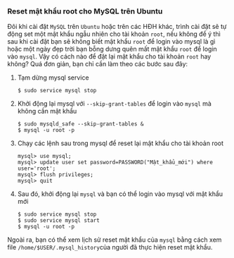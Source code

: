 
### Reset mật khẩu root cho MySQL trên Ubuntu

Đôi khi cài đặt `MySQL` trên `Ubuntu` hoặc trên các HĐH khác, trình cài đặt sẽ tự động set một mật khẩu ngẫu nhiên cho tài khoản `root`, nếu không để ý thì sau khi cài đặt bạn sẽ không biết mật khẩu `root` để login vào mysql là gì hoặc một ngày đẹp trời bạn bỗng dưng quên mất mật khẩu `root` để login vào `mysql`. Vậy có cách nào để đặt lại mật khẩu cho tài khoản `root` hay không? Quá đơn giản, bạn chỉ cần làm theo các bước sau đây:

1.  Tạm dừng mysql service

	```
	$ sudo service mysql stop
	```

2. Khởi động lại mysql với `--skip-grant-tables`  để login vào `mysql` mà không cần mật khẩu

	```
    $ sudo mysqld_safe --skip-grant-tables &
  	$ mysql -u root -p
    ```

3. Chạy các lệnh sau trong mysql để reset lại mật khẩu cho tài khoản root
	```
    mysql> use mysql;
  	mysql> update user set password=PASSWORD("Mật_khẩu_mới") where user='root';
 	mysql> flush privileges;
	mysql> quit
    ```
4. Sau đó, khởi động lại `mysql` và bạn có thể login vào mysql với mật khẩu mới 
	```
    $ sudo service mysql stop
  	$ sudo service mysql start
 	$ mysql -u root -p
    ```

Ngoài ra, bạn có thể xem lịch sử reset mật khẩu của `mysql` bằng cách xem file `/home/$USER/.mysql_history`của người đã thực hiện reset mật khẩu.


